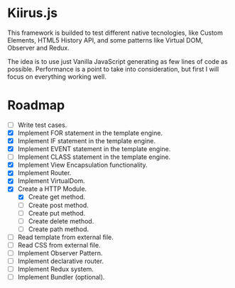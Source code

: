 # Kiirus.js

This framework is builded to test different native tecnologies, like Custom Elements, HTML5 History API, and some patterns like Virtual DOM, Observer and Redux.

The idea is to use just Vanilla JavaScript generating as few lines of code as possible. Performance is a point to take into consideration, but first I will focus on everything working well.

# Roadmap

- [ ] Write test cases.
- [X] Implement FOR statement in the template engine.
- [X] Implement IF statement in the template engine.
- [X] Implement EVENT statement in the template engine.
- [ ] Implement CLASS statement in the template engine.
- [X] Implement View Encapsulation functionality.
- [X] Implement Router.
- [X] Implement VirtualDom.
- [X] Create a HTTP Module.
  - [X] Create get method.
  - [ ] Create post method.
  - [ ] Create put method.
  - [ ] Create delete method.
  - [ ] Create path method.
- [ ] Read template from external file.
- [ ] Read CSS from external file.
- [ ] Implement Observer Pattern.
- [ ] Implement declarative router.
- [ ] Implement Redux system.
- [ ] Implement Bundler (optional).